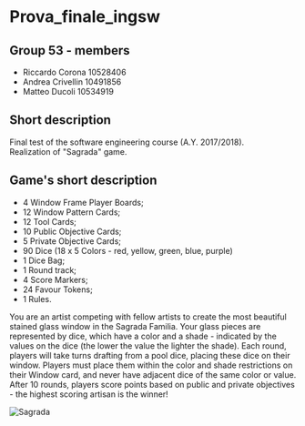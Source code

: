 # Prova_finale_ingsw

## Group 53 - members
- Riccardo Corona           10528406
- Andrea Crivellin          10491856
- Matteo Ducoli             10534919

## Short description
Final test of the software engineering course (A.Y. 2017/2018).  
Realization of "Sagrada" game.

## Game's short description 
- 4 Window Frame Player Boards;
- 12 Window Pattern Cards;
- 12 Tool Cards;
- 10 Public Objective Cards;
- 5 Private Objective Cards;
- 90 Dice (18 x 5 Colors - red, yellow, green, blue, purple)
- 1 Dice Bag;
- 1 Round track;
- 4 Score Markers;
- 24 Favour Tokens;
- 1 Rules.

You are an artist competing with fellow artists to create the most beautiful stained glass window in the Sagrada Familia.
Your glass pieces are represented by dice, which have a color and a shade - indicated by the values on the dice (the lower the value the lighter the shade).
Each round, players will take turns drafting from a pool dice, placing these dice on their window. Players must place them within the color and shade restrictions on their Window card, and never have adjacent dice of the same color or value.
After 10 rounds, players score points based on public and private objectives - the highest scoring artisan is the winner!

![Sagrada](http://www.gioconauta.it/wp-content/uploads/2018/03/sagrada.jpg)
